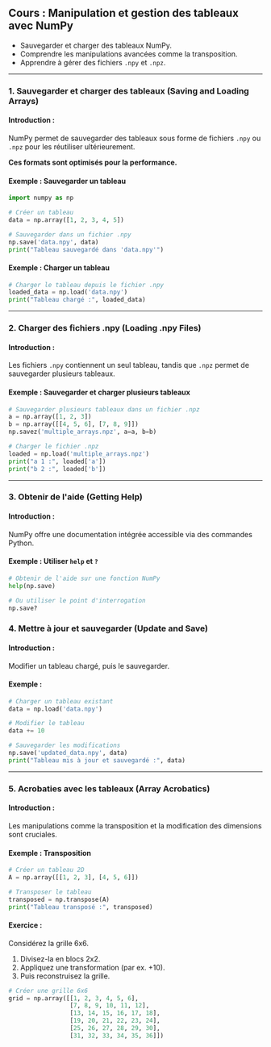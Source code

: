 ## **Cours : Manipulation et gestion des tableaux avec NumPy**

- Sauvegarder et charger des tableaux NumPy.
- Comprendre les manipulations avancées comme la transposition.
- Apprendre à gérer des fichiers `.npy` et `.npz`.

---

### **1. Sauvegarder et charger des tableaux (Saving and Loading Arrays)**

#### **Introduction :**
NumPy permet de sauvegarder des tableaux sous forme de fichiers `.npy` ou `.npz` pour les réutiliser ultérieurement. 

**Ces formats sont optimisés pour la performance.**

#### **Exemple : Sauvegarder un tableau**
```python
import numpy as np

# Créer un tableau
data = np.array([1, 2, 3, 4, 5])

# Sauvegarder dans un fichier .npy
np.save('data.npy', data)
print("Tableau sauvegardé dans 'data.npy'")
```

#### **Exemple : Charger un tableau**
```python
# Charger le tableau depuis le fichier .npy
loaded_data = np.load('data.npy')
print("Tableau chargé :", loaded_data)
```
--- 

### **2. Charger des fichiers .npy (Loading .npy Files)**

#### **Introduction :**
Les fichiers `.npy` contiennent un seul tableau, tandis que `.npz` permet de sauvegarder plusieurs tableaux.

#### **Exemple : Sauvegarder et charger plusieurs tableaux**
```python
# Sauvegarder plusieurs tableaux dans un fichier .npz
a = np.array([1, 2, 3])
b = np.array([[4, 5, 6], [7, 8, 9]])
np.savez('multiple_arrays.npz', a=a, b=b)

# Charger le fichier .npz
loaded = np.load('multiple_arrays.npz')
print("a 1 :", loaded['a'])
print("b 2 :", loaded['b'])
```

---

### **3. Obtenir de l'aide (Getting Help)**

#### **Introduction :**
NumPy offre une documentation intégrée accessible via des commandes Python.

#### **Exemple : Utiliser `help` et `?`**
```python
# Obtenir de l'aide sur une fonction NumPy
help(np.save)

# Ou utiliser le point d'interrogation
np.save?
```

### **4. Mettre à jour et sauvegarder (Update and Save)**

#### **Introduction :**
Modifier un tableau chargé, puis le sauvegarder.

#### **Exemple :**
```python
# Charger un tableau existant
data = np.load('data.npy')

# Modifier le tableau
data += 10

# Sauvegarder les modifications
np.save('updated_data.npy', data)
print("Tableau mis à jour et sauvegardé :", data)
```
---

### **5. Acrobaties avec les tableaux (Array Acrobatics)**

#### **Introduction :**
Les manipulations comme la transposition et la modification des dimensions sont cruciales.

#### **Exemple : Transposition**
```python
# Créer un tableau 2D
A = np.array([[1, 2, 3], [4, 5, 6]])

# Transposer le tableau
transposed = np.transpose(A)
print("Tableau transposé :", transposed)
```

#### **Exercice :**
Considérez la grille 6x6.
1. Divisez-la en blocs 2x2.
2. Appliquez une transformation (par ex. +10).
3. Puis reconstruisez la grille.

```python
# Créer une grille 6x6
grid = np.array([[1, 2, 3, 4, 5, 6],
                 [7, 8, 9, 10, 11, 12],
                 [13, 14, 15, 16, 17, 18],
                 [19, 20, 21, 22, 23, 24],
                 [25, 26, 27, 28, 29, 30],
                 [31, 32, 33, 34, 35, 36]])
```